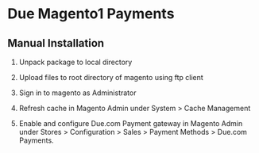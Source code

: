 # Due Magento1 Payments

## Manual Installation

1. Unpack package to local directory

2. Upload files to root directory of magento using ftp client

3. Sign in to magento as Administrator

4. Refresh cache in Magento Admin under System > Cache Management

5. Enable and configure Due.com Payment gateway in Magento Admin under Stores > Configuration > Sales > Payment Methods > Due.com Payments.
